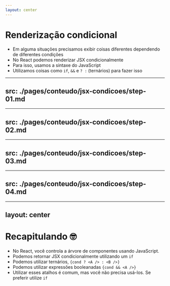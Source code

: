 ```yaml
---
layout: center
---
```


# Renderização condicional

- Em alguma situações precisamos exibir coisas diferentes dependendo de diferentes condições
- No React podemos renderizar JSX condicionalmente
- Para isso, usamos a sintaxe do JavaScript
- Utilizamos coisas como `if`, `&&` e `? :` (ternários) para fazer isso


---
src: ./pages/conteudo/jsx-condicoes/step-01.md
---

---
src: ./pages/conteudo/jsx-condicoes/step-02.md
---

---
src: ./pages/conteudo/jsx-condicoes/step-03.md
---

---
src: ./pages/conteudo/jsx-condicoes/step-04.md
---

---
layout: center
---

# Recapitulando 🤓

- No React, você controla a árvore de componentes usando JavaScript.
- Podemos retornar JSX condicionalmente utilizando um `if`
- Podemos utilizar ternários, `{cond ? <A /> : <B />}`
- Podemos utilizar expressões booleanadas `{cond && <A />}`
- Utilizar esses atalhos é comum, mas você não precisa usá-los. Se preferir utilize `if`
